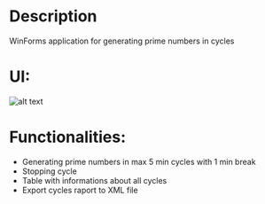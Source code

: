 # Description
WinForms application for generating prime numbers in cycles

# UI: 

![alt text](https://imgur.com/uBlOlEk)

# Functionalities:
- Generating prime numbers in max 5 min cycles with 1 min break
- Stopping cycle
- Table with informations about all cycles
- Export cycles raport to XML file
